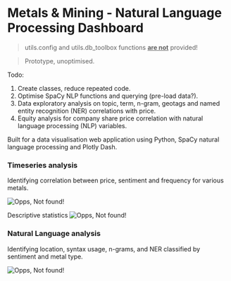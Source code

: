 # Metals & Mining - Natural Language Processing Dashboard

> utils.config and utils.db_toolbox functions <b><u>are not</u></b> provided!

> Prototype, unoptimised.

Todo:
 1. Create classes, reduce repeated code.
 2. Optimise SpaCy NLP functions and querying (pre-load data?).
 3. Data exploratory analysis on topic, term, n-gram, geotags and named entity recognition (NER) correlations with price.
 4. Equity analysis for company share price correlation with natural language processing (NLP) variables.

Built for a data visualisation web application using Python, SpaCy natural language processing and Plotly Dash.

### Timeseries analysis

Identifying correlation between price, sentiment and frequency for various metals.

![Opps, Not found!](https://github.com/frederickvandenberg/nlp-dashboard/blob/main/images/nlp_dashboard_timeseries.png)

Descriptive statistics
![Opps, Not found!](https://github.com/frederickvandenberg/nlp-dashboard/blob/main/images/nlp_dashboard_timeseries2.png)


### Natural Language analysis

Identifying location, syntax usage, n-grams, and NER classified by sentiment and metal type.

![Opps, Not found!](https://github.com/frederickvandenberg/nlp-dashboard/blob/main/images/nlp_dashboard.png)


